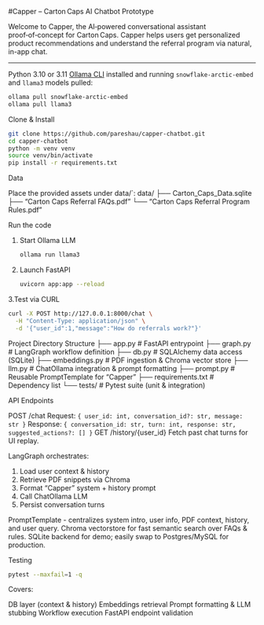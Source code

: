 #Capper – Carton Caps AI Chatbot Prototype

Welcome to Capper, the AI‑powered conversational assistant proof‑of‑concept for Carton Caps. 
Capper helps users get personalized product recommendations and understand the referral program via natural, in-app chat.

---

Python 3.10 or 3.11
 [Ollama CLI](https://ollama.com/) installed and running
 `snowflake-arctic-embed` and `llama3` models pulled:

  ```bash
  ollama pull snowflake-arctic-embed
  ollama pull llama3
  ```

Clone & Install

```bash
git clone https://github.com/pareshau/capper-chatbot.git
cd capper-chatbot
python -m venv venv
source venv/bin/activate
pip install -r requirements.txt
```

Data

Place the provided assets under data/`:
data/
├── Carton_Caps_Data.sqlite
├── “Carton Caps Referral FAQs.pdf”
└── “Carton Caps Referral Program Rules.pdf”

Run the code

1. Start Ollama LLM

   ```bash
   ollama run llama3
   ```
2. Launch FastAPI

   ```bash
   uvicorn app:app --reload
   ```
3.Test via CURL

   ```bash
   curl -X POST http://127.0.0.1:8000/chat \
     -H "Content-Type: application/json" \
     -d '{"user_id":1,"message":"How do referrals work?"}'
   ```

Project Directory Structure
├── app.py            # FastAPI entrypoint
├── graph.py          # LangGraph workflow definition
├── db.py             # SQLAlchemy data access (SQLite)
├── embeddings.py     # PDF ingestion & Chroma vector store
├── llm.py            # ChatOllama integration & prompt formatting
├── prompt.py         # Reusable PromptTemplate for “Capper”
├── requirements.txt  # Dependency list
└── tests/            # Pytest suite (unit & integration)

API Endpoints

POST /chat
Request: `{ user_id: int, conversation_id?: str, message: str }`
Response: `{ conversation_id: str, turn: int, response: str, suggested_actions?: [] }`
GET /history/{user_id}
Fetch past chat turns for UI replay.

LangGraph orchestrates:
  1. Load user context & history
  2. Retrieve PDF snippets via Chroma
  3. Format “Capper” system + history prompt
  4. Call ChatOllama LLM
  5. Persist conversation turns

PromptTemplate - centralizes system intro, user info, PDF context, history, and user query.
Chroma vectorstore for fast semantic search over FAQs & rules.
SQLite backend for demo; easily swap to Postgres/MySQL for production.


Testing
```bash
pytest --maxfail=1 -q
```

Covers:

 DB layer (context & history)
 Embeddings retrieval
 Prompt formatting & LLM stubbing
 Workflow execution
 FastAPI endpoint validation

